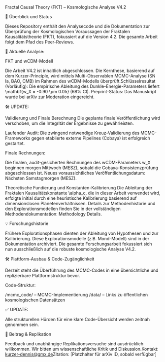 ​Fractal Causal Theory (FKT) – Kosmologische Analyse V4.2



​📄 Überblick und Status


​Dieses Repository enthält den Analysecode und die Dokumentation zur Überprüfung der Kosmologischen Voraussagen der Fraktalen Kausalitätstheorie (FKT), fokussiert auf die Version 4.2. Die gesamte Arbeit folgt dem Pfad des Peer-Reviews.



​🔬 Aktuelle Analyse: 


FKT und wCDM-Modell

​Die Arbeit V4.2 ist inhaltlich abgeschlossen. Die Kernthese, basierend auf dem Kurzer-Principle, wird mittels Multi-Observablen MCMC-Analyse (SN Ia, BAO, CMB) im Rahmen des wCDM-Modells überprüft.
​Schlüsselresultat (Vorläufig): Die empirische Ableitung des Dunkle-Energie-Parameters liefert \mathbf{w_X = -0.90 \pm 0.05} (68% CI).
​Preprint-Status: Das Manuskript wurde bei arXiv zur Moderation eingereicht.



​🛠️ UPDATE: 

Validierung und Finale Berechnung
​Die geplante finale Veröffentlichung wird verschoben, um die Integrität der Ergebnisse zu gewährleisten.


​Laufender Audit: Die zwingend notwendige Kreuz-Validierung des MCMC-Frameworks gegen etablierte externe Pipelines (Cobaya) ist erfolgreich gestartet.



​Finale Rechnungen: 

Die finalen, audit-gesicherten Rechnungen des wCDM-Parameters w_X beginnen morgen Mittwoch (MESZ), sobald die Cobaya-Konsistenzprüfung abgeschlossen ist.
​Neues voraussichtliches Veröffentlichungsdatum: Nächsten Samstagmorgen (MESZ).


​Theoretische Fundierung und Konstanten-Kalibrierung
​Die Ableitung der Fraktalen Kausalitätskonstante \alpha_c, die in dieser Arbeit verwendet wird, erfolgte initial durch eine heuristische Kalibrierung basierend auf dimensionslosen Planetenverhältnissen. Details zur Methodenhistorie und den Explorationsmodellen finden Sie in der vollständigen Methodendokumentation: Methodology Details.


​💡 Forschungshistorie


​Frühere Explorationsphasen dienten der Ableitung von Hypothesen und zur Kalibrierung. Diese Explorationsmodelle (z.B. Mond-Modell) sind in der Dokumentation archiviert. Die gesamte Forschungsarbeit fokussiert sich nun ausschließlich auf die robuste kosmologische Analyse V4.2.


​🛠 Plattform-Ausbau & Code-Zugänglichkeit


​Derzeit steht die Überführung des MCMC-Codes in eine übersichtliche und replizierbare Plattformstruktur bevor.


​Code-Struktur:

​/mcmc_code/ – MCMC-Implementierung
​/data/ – Links zu öffentlichen kosmologischen Datensätzen

​✅ UPDATE: 

Alle strukturellen Hürden für eine klare Code-Übersicht werden zeitnah genommen sein.

​🤝 Beitrag & Replikation

​Feedback und unabhängige Replikationsversuche sind ausdrücklich willkommen. Wir bitten um wissenschaftliche Kritik und Diskussion.
​Kontakt: kurzer-dennis@gmx.de
​Zitation: [Platzhalter für arXiv ID, sobald verfügbar]